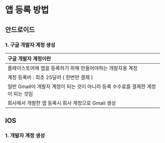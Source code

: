# 앱 등록 방법
## 안드로이드
### 1. 구글 개발자 계정 생성
|<span style="color:rgd(245, 235, 13)">구글 개발자 계정이란</span>|
|:-----------------|
|플레이스토어에 앱을 등록하기 위해 만들어야하는 개발자용 계정|
|계정 등록비 : 최초 25달러 ( 한번만 결제 )|
|일반 Gmail이 개발자 계정이 되는 것이 아니라 등록 수수료를 결제한 계정이 되는 것임|
|회사에서 개발한 앱 등록시 회사 계정으로 Gmail 생성| 
 

## IOS
### 1. 개발자 계정 생성
